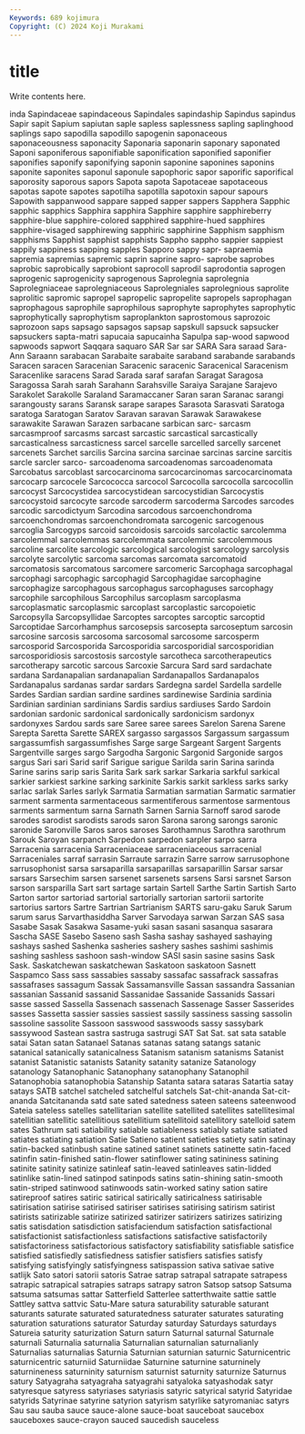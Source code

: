 ```yaml
---
Keywords: 689 kojimura
Copyright: (C) 2024 Koji Murakami
---
```


# title

Write contents here.



inda
Sapindaceae sapindaceous Sapindales sapindaship Sapindus sapindus Sapir sapit Sapium sapiutan
saple sapless saplessness sapling saplinghood saplings sapo sapodilla sapodillo sapogenin
saponaceous saponaceousness saponacity Saponaria saponarin saponary saponated Saponi saponiferous saponifiable
saponification saponified saponifier saponifies saponify saponifying saponin saponine saponines saponins
saponite saponites saponul saponule sapophoric sapor saporific saporifical saporosity saporous
sapors Sapota sapota Sapotaceae sapotaceous sapotas sapote sapotes sapotilha sapotilla
sapotoxin sapour sapours Sapowith sappanwood sappare sapped sapper sappers Sapphera
Sapphic sapphic sapphics Sapphira sapphira Sapphire sapphire sapphireberry sapphire-blue sapphire-colored
sapphired sapphire-hued sapphires sapphire-visaged sapphirewing sapphiric sapphirine Sapphism sapphism sapphisms
Sapphist sapphist sapphists Sappho sappho sappier sappiest sappily sappiness sapping
sapples Sapporo sappy sapr- sapraemia sapremia sapremias sapremic saprin saprine
sapro- saprobe saprobes saprobic saprobically saprobiont saprocoll saprodil saprodontia saprogen
saprogenic saprogenicity saprogenous Saprolegnia saprolegnia Saprolegniaceae saprolegniaceous Saprolegniales saprolegnious saprolite
saprolitic sapromic sapropel sapropelic sapropelite sapropels saprophagan saprophagous saprophile saprophilous
saprophyte saprophytes saprophytic saprophytically saprophytism saproplankton saprostomous saprozoic saprozoon saps
sapsago sapsagos sapsap sapskull sapsuck sapsucker sapsuckers sapta-matri sapucaia sapucainha
Sapulpa sap-wood sapwood sapwoods sapwort Saqqara saquaro SAR Sar sar
SARA Sara saraad Sara-Ann Saraann sarabacan Sarabaite sarabaite saraband sarabande
sarabands Saracen saracen Saracenian Saracenic saracenic Saracenical Saracenism Saracenlike saracens
Sarad Sarada saraf sarafan Saragat Saragosa Saragossa Sarah sarah Sarahann
Sarahsville Saraiya Sarajane Sarajevo Sarakolet Sarakolle Saraland Saramaccaner Saran saran
Saranac sarangi sarangousty sarans Saransk sarape sarapes Sarasota Sarasvati Saratoga
saratoga Saratogan Saratov Saravan saravan Sarawak Sarawakese sarawakite Sarawan Sarazen
sarbacane sarbican sarc- sarcasm sarcasmproof sarcasms sarcast sarcastic sarcastical sarcastically
sarcasticalness sarcasticness sarcel sarcelle sarcelled sarcelly sarcenet sarcenets Sarchet sarcilis
Sarcina sarcina sarcinae sarcinas sarcine sarcitis sarcle sarcler sarco- sarcoadenoma
sarcoadenomas sarcoadenomata Sarcobatus sarcoblast sarcocarcinoma sarcocarcinomas sarcocarcinomata sarcocarp sarcocele Sarcococca
sarcocol Sarcocolla sarcocolla sarcocollin sarcocyst Sarcocystidea sarcocystidean sarcocystidian Sarcocystis sarcocystoid
sarcocyte sarcode sarcoderm sarcoderma Sarcodes sarcodes sarcodic sarcodictyum Sarcodina sarcodous
sarcoenchondroma sarcoenchondromas sarcoenchondromata sarcogenic sarcogenous sarcoglia Sarcogyps sarcoid sarcoidosis sarcoids
sarcolactic sarcolemma sarcolemmal sarcolemmas sarcolemmata sarcolemmic sarcolemmous sarcoline sarcolite sarcologic
sarcological sarcologist sarcology sarcolysis sarcolyte sarcolytic sarcoma sarcomas sarcomata sarcomatoid
sarcomatosis sarcomatous sarcomere sarcomeric Sarcophaga sarcophagal sarcophagi sarcophagic sarcophagid Sarcophagidae
sarcophagine sarcophagize sarcophagous sarcophagus sarcophaguses sarcophagy sarcophile sarcophilous Sarcophilus sarcoplasm
sarcoplasma sarcoplasmatic sarcoplasmic sarcoplast sarcoplastic sarcopoietic Sarcopsylla Sarcopsyllidae Sarcoptes sarcoptes
sarcoptic sarcoptid Sarcoptidae Sarcorhamphus sarcosepsis sarcosepta sarcoseptum sarcosin sarcosine sarcosis
sarcosoma sarcosomal sarcosome sarcosperm sarcosporid Sarcosporida Sarcosporidia sarcosporidial sarcosporidian sarcosporidiosis
sarcostosis sarcostyle sarcotheca sarcotherapeutics sarcotherapy sarcotic sarcous Sarcoxie Sarcura Sard
sard sardachate sardana Sardanapalian sardanapalian Sardanapallos Sardanapalos Sardanapalus sardanas sardar
sardars Sardegna sardel Sardella sardelle Sardes Sardian sardian sardine sardines
sardinewise Sardinia sardinia Sardinian sardinian sardinians Sardis sardius sardiuses Sardo
Sardoin sardonian sardonic sardonical sardonically sardonicism sardonyx sardonyxes Sardou sards
sare Saree saree sarees Sarelon Sarena Sarene Sarepta Saretta Sarette
SAREX sargasso sargassos Sargassum sargassum sargassumfish sargassumfishes Sarge sarge Sargeant
Sargent Sargents Sargentville sarges sargo Sargodha Sargonic Sargonid Sargonide sargos
sargus Sari sari Sarid sarif Sarigue sarigue Sarilda sarin Sarina
sarinda Sarine sarins sarip saris Sarita Sark sark sarkar Sarkaria
sarkful sarkical sarkier sarkiest sarkine sarking sarkinite Sarkis sarkit sarkless
sarks sarky sarlac sarlak Sarles sarlyk Sarmatia Sarmatian sarmatian Sarmatic
sarmatier sarment sarmenta sarmentaceous sarmentiferous sarmentose sarmentous sarments sarmentum sarna
Sarnath Sarnen Sarnia Sarnoff sarod sarode sarodes sarodist sarodists sarods
saron Sarona sarong sarongs saronic saronide Saronville Saros saros saroses
Sarothamnus Sarothra sarothrum Sarouk Saroyan sarpanch Sarpedon sarpedon sarpler sarpo
sarra Sarracenia sarracenia Sarraceniaceae sarraceniaceous sarracenial Sarraceniales sarraf sarrasin Sarraute
sarrazin Sarre sarrow sarrusophone sarrusophonist sarsa sarsaparilla sarsaparillas sarsaparillin Sarsar
sarsar sarsars Sarsechim sarsen sarsenet sarsenets sarsens Sarsi sarsnet Sarson
sarson sarsparilla Sart sart sartage sartain Sartell Sarthe Sartin Sartish
Sarto Sarton sartor sartoriad sartorial sartorially sartorian sartorii sartorite sartorius
sartors Sartre Sartrian Sartrianism SARTS saru-gaku Saruk Sarum sarum sarus
Sarvarthasiddha Sarver Sarvodaya sarwan Sarzan SAS sasa Sasabe Sasak Sasakwa
Sasame-yuki sasan sasani sasanqua sasarara Sascha SASE Sasebo Saseno sash
Sasha sashay sashayed sashaying sashays sashed Sashenka sasheries sashery sashes
sashimi sashimis sashing sashless sashoon sash-window SASI sasin sasine sasins
Sask Sask. Saskatchewan saskatchewan Saskatoon saskatoon Sasnett Saspamco Sass sass
sassabies sassaby sassafac sassafrack sassafras sassafrases sassagum Sassak Sassamansville Sassan
sassandra Sassanian sassanian Sassanid sassanid Sassanidae Sassanide Sassanids Sassari sasse
sassed Sassella Sassenach sassenach Sassenage Sasser Sasserides sasses Sassetta sassier
sassies sassiest sassily sassiness sassing sassolin sassoline sassolite Sassoon sasswood
sasswoods sassy sassybark sassywood Sastean sastra sastruga sastrugi SAT Sat
Sat. sat sata satable satai Satan satan Satanael Satanas satanas
satang satangs satanic satanical satanically satanicalness Satanism satanism satanisms Satanist
satanist Satanistic satanists Satanity satanity satanize Satanology satanology Satanophanic Satanophany
satanophany Satanophil Satanophobia satanophobia Satanship Satanta satara sataras Satartia satay
satays SATB satchel satcheled satchelful satchels Sat-chit-ananda Sat-cit-ananda Satcitananda satd
sate sated satedness sateen sateens sateenwood Sateia sateless satelles satellitarian
satellite satellited satellites satellitesimal satellitian satellitic satellitious satellitium satellitoid satellitory
satelloid satem sates Sathrum sati satiability satiable satiableness satiably satiate
satiated satiates satiating satiation Satie Satieno satient satieties satiety satin
satinay satin-backed satinbush satine satined satinet satinets satinette satin-faced satinfin
satin-finished satin-flower satinflower sating satininess satining satinite satinity satinize satinleaf
satin-leaved satinleaves satin-lidded satinlike satin-lined satinpod satinpods satins satin-shining satin-smooth
satin-striped satinwood satinwoods satin-worked satiny sation satire satireproof satires satiric
satirical satirically satiricalness satirisable satirisation satirise satirised satiriser satirises satirising
satirism satirist satirists satirizable satirize satirized satirizer satirizers satirizes satirizing
satis satisdation satisdiction satisfaciendum satisfaction satisfactional satisfactionist satisfactionless satisfactions satisfactive
satisfactorily satisfactoriness satisfactorious satisfactory satisfiability satisfiable satisfice satisfied satisfiedly satisfiedness
satisfier satisfiers satisfies satisfy satisfying satisfyingly satisfyingness satispassion sativa sativae
sative satlijk Sato satori satorii satoris Satrae satrap satrapal satrapate
satrapess satrapic satrapical satrapies satraps satrapy satron Satsop satsop Satsuma
satsuma satsumas sattar Satterfield Satterlee satterthwaite sattie sattle Sattley sattva
sattvic Satu-Mare satura saturability saturable saturant saturants saturate saturated saturatedness
saturater saturates saturating saturation saturations saturator Saturday saturday Saturdays saturdays
Satureia saturity saturization Saturn saturn Saturnal saturnal Saturnale saturnali Saturnalia
saturnalia Saturnalian saturnalian saturnalianly Saturnalias saturnalias Saturnia Saturnian saturnian saturnic
Saturnicentric saturnicentric saturniid Saturniidae Saturnine saturnine saturninely saturnineness saturninity saturnism
saturnist saturnity saturnize Saturnus satury Satyagraha satyagraha satyagrahi satyaloka satyashodak
satyr satyresque satyress satyriases satyriasis satyric satyrical satyrid Satyridae satyrids
Satyrinae satyrine satyrion satyrism satyrlike satyromaniac satyrs Sau sau sauba
sauce sauce-alone sauce-boat sauceboat saucebox sauceboxes sauce-crayon sauced saucedish sauceless
